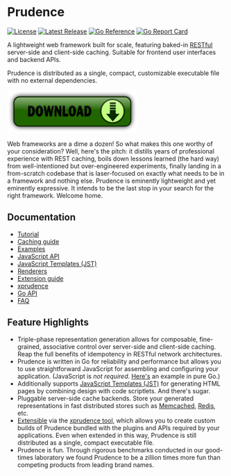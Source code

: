 Prudence
========

[![License](https://img.shields.io/badge/License-Apache%202.0-blue.svg)](https://opensource.org/licenses/Apache-2.0)
[![Latest Release](https://img.shields.io/github/release/tliron/prudence.svg)](https://github.com/tliron/prudence/releases/latest)
[![Go Reference](https://pkg.go.dev/badge/github.com/tliron/prudence.svg)](https://pkg.go.dev/github.com/tliron/prudence)
[![Go Report Card](https://goreportcard.com/badge/github.com/tliron/prudence)](https://goreportcard.com/report/github.com/tliron/prudence)

A lightweight web framework built for scale, featuring baked-in
[RESTful](https://www.ics.uci.edu/~fielding/pubs/dissertation/rest_arch_style.htm) server-side and
client-side caching. Suitable for frontend user interfaces and backend APIs.

Prudence is distributed as a single, compact, customizable executable file with no external
dependencies.

[![Download](assets/media/download.png "Download")](https://github.com/tliron/prudence/releases)

Web frameworks are a dime a dozen! So what makes this one worthy of your consideration? Well, here's the
pitch: it distills years of professional experience with REST caching, boils down lessons learned (the hard
way) from well-intentioned but over-engineered experiments, finally landing in a from-scratch codebase that
is laser-focused on exactly what needs to be in a framework and nothing else. Prudence is eminently lightweight
and yet eminently expressive. It intends to be the last stop in your search for the right framework. Welcome
home.


Documentation
-------------

* [Tutorial](TUTORIAL.md)
* [Caching guide](CACHING.md)
* [Examples](examples/README.md)
* [JavaScript API](js/README.md)
* [JavaScript Templates (JST)](jst/README.md)
* [Renderers](render/README.md)
* [Extension guide](platform/README.md)
* [xprudence](xprudence/README.md)
* [Go API](https://pkg.go.dev/github.com/tliron/prudence)
* [FAQ](FAQ.md)


Feature Highlights
------------------

* Triple-phase representation generation allows for composable, fine-grained, associative control
  over server-side and client-side caching. Reap the full benefits of idempotency in RESTful network
  architectures.
* Prudence is written in Go for reliability and performance but allows you to use straightforward
  JavaScript for assembling and configuring your application. (JavaScript is *not required*.
  [Here's](https://github.com/tliron/prudence/tree/main/examples/go) an example in pure Go.)
* Additionally supports [JavaScript Templates (JST)](jst/README.md) for generating HTML pages by
  combining design with code scriptlets. And there's sugar.
* Pluggable server-side cache backends. Store your generated representations in fast distributed
  stores such as [Memcached](https://memcached.org/), [Redis](https://redis.io/), etc.
* [Extensible](platform/README.md) via the [xprudence tool](xprudence/README.md), which allows you
  to create custom builds of Prudence bundled with the plugins and APIs required by your applications.
  Even when extended in this way, Prudence is still distributed as a single, compact executable file.
* Prudence is fun. Through rigorous benchmarks conducted in our good-times laboratory we found
  Prudence to be a zillion times more fun than competing products from leading brand names.
